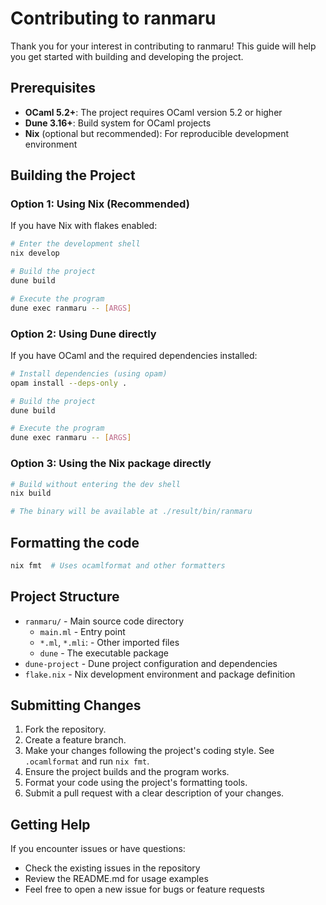 # Contributing to ranmaru

Thank you for your interest in contributing to ranmaru! This guide will help you
get started with building and developing the project.

## Prerequisites

- **OCaml 5.2+**: The project requires OCaml version 5.2 or higher
- **Dune 3.16+**: Build system for OCaml projects
- **Nix** (optional but recommended): For reproducible development environment

## Building the Project

### Option 1: Using Nix (Recommended)

If you have Nix with flakes enabled:

```bash
# Enter the development shell
nix develop

# Build the project
dune build

# Execute the program
dune exec ranmaru -- [ARGS]
```

### Option 2: Using Dune directly

If you have OCaml and the required dependencies installed:

```bash
# Install dependencies (using opam)
opam install --deps-only .

# Build the project
dune build

# Execute the program
dune exec ranmaru -- [ARGS]
```

### Option 3: Using the Nix package directly

```bash
# Build without entering the dev shell
nix build

# The binary will be available at ./result/bin/ranmaru
```

## Formatting the code

```bash
nix fmt  # Uses ocamlformat and other formatters
```

## Project Structure

- `ranmaru/` - Main source code directory
  - `main.ml` - Entry point
  - `*.ml`, `*.mli`: - Other imported files
  - `dune` - The executable package
- `dune-project` - Dune project configuration and dependencies
- `flake.nix` - Nix development environment and package definition

## Submitting Changes

1. Fork the repository.
2. Create a feature branch.
3. Make your changes following the project's coding style. See `.ocamlformat`
   and run `nix fmt`.
4. Ensure the project builds and the program works.
5. Format your code using the project's formatting tools.
6. Submit a pull request with a clear description of your changes.

## Getting Help

If you encounter issues or have questions:
- Check the existing issues in the repository
- Review the README.md for usage examples
- Feel free to open a new issue for bugs or feature requests
